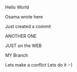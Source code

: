 Hello World

Osama wrote here

Just created a commit


ANOTHER ONE

JUST on the WEB



MY Branch

Lets make a conflict
Lets do it :-)
